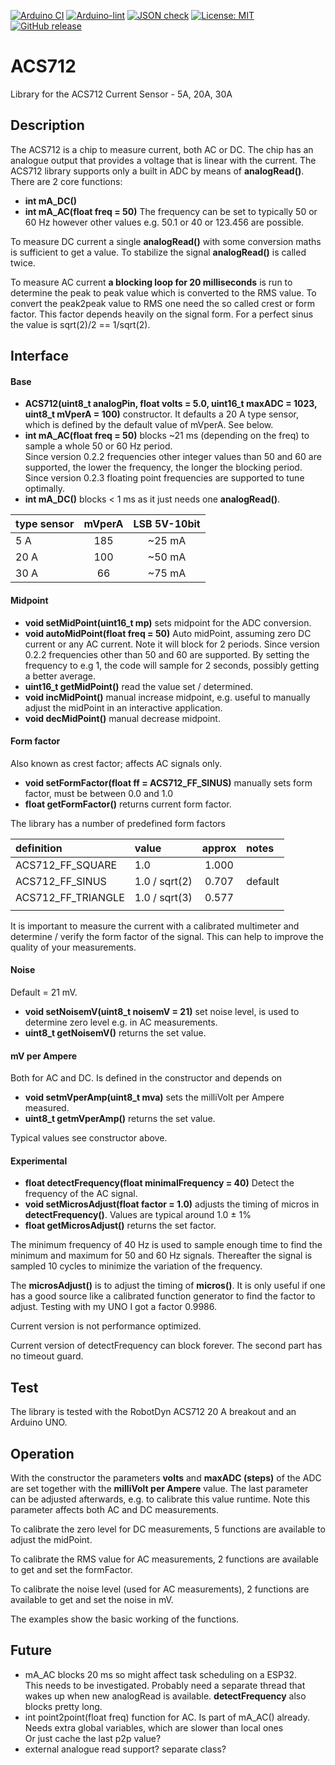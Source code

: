 
[![Arduino CI](https://github.com/RobTillaart/ACS712/workflows/Arduino%20CI/badge.svg)](https://github.com/marketplace/actions/arduino_ci)
[![Arduino-lint](https://github.com/RobTillaart/ACS712/actions/workflows/arduino-lint.yml/badge.svg)](https://github.com/RobTillaart/ACS712/actions/workflows/arduino-lint.yml)
[![JSON check](https://github.com/RobTillaart/ACS712/actions/workflows/jsoncheck.yml/badge.svg)](https://github.com/RobTillaart/ACS712/actions/workflows/jsoncheck.yml)
[![License: MIT](https://img.shields.io/badge/license-MIT-green.svg)](https://github.com/RobTillaart/ACS712/blob/master/LICENSE)
[![GitHub release](https://img.shields.io/github/release/RobTillaart/ACS712.svg?maxAge=3600)](https://github.com/RobTillaart/ACS712/releases)


# ACS712

Library for the ACS712 Current Sensor - 5A, 20A, 30A


## Description

The ACS712 is a chip to measure current, both AC or DC. The chip has an
analogue output that provides a voltage that is linear with the current.
The ACS712 library supports only a built in ADC by means of **analogRead()**.
There are 2 core functions:

- **int mA_DC()**
- **int mA_AC(float freq = 50)** The frequency can be set to typically 50 or 60 Hz
however other values e.g. 50.1 or 40 or 123.456 are possible.

To measure DC current a single **analogRead()** with some conversion maths is sufficient to get
a value. To stabilize the signal **analogRead()** is called twice.

To measure AC current **a blocking loop for 20 milliseconds** is run to determine the
peak to peak value which is converted to the RMS value. To convert the peak2peak
value to RMS one need the so called crest or form factor. This factor depends heavily
on the signal form. For a perfect sinus the value is sqrt(2)/2 == 1/sqrt(2).


## Interface

#### Base

- **ACS712(uint8_t analogPin, float volts = 5.0, uint16_t maxADC = 1023, uint8_t mVperA = 100)** constructor. 
It defaults a 20 A type sensor, which is defined by the default value of mVperA. See below.
- **int mA_AC(float freq = 50)** blocks ~21 ms (depending on the freq) to sample a whole 50 or 60 Hz period.  
Since version 0.2.2 frequencies other integer values than 50 and 60 are supported, the lower the frequency, 
the longer the blocking period.
Since version 0.2.3 floating point frequencies are supported to tune optimally.
- **int mA_DC()** blocks < 1 ms as it just needs one **analogRead()**.


| type sensor  | mVperA | LSB 5V-10bit |
|:-------------|:------:|:------------:|
|  5 A         |  185   |  ~25 mA      |
|  20 A        |  100   |  ~50 mA      |
|  30 A        |  66    |  ~75 mA      |


#### Midpoint

- **void setMidPoint(uint16_t mp)** sets midpoint for the ADC conversion.
- **void autoMidPoint(float freq = 50)** Auto midPoint, assuming zero DC current or any AC current. 
Note it will block for 2 periods. Since version 0.2.2 frequencies other than 50 and 60 are supported.
By setting the frequency to e.g 1, the code will sample for 2 seconds, possibly getting a better average.
- **uint16_t getMidPoint()** read the value set / determined.
- **void incMidPoint()** manual increase midpoint, e.g. useful to manually adjust the midPoint in an interactive application.
- **void decMidPoint()** manual decrease midpoint.


#### Form factor 

Also known as crest factor;  affects AC signals only. 

- **void setFormFactor(float ff = ACS712_FF_SINUS)** manually sets form factor, must be between 0.0 and 1.0
- **float getFormFactor()** returns current form factor. 

The library has a number of predefined form factors

|  definition          | value         | approx | notes   |
|:---------------------|:--------------|:------:|:--------|
| ACS712_FF_SQUARE     | 1.0           | 1.000  |         |
| ACS712_FF_SINUS      | 1.0 / sqrt(2) | 0.707  | default |
| ACS712_FF_TRIANGLE   | 1.0 / sqrt(3) | 0.577  |         |
|                      |               |        |         |

It is important to measure the current with a calibrated multimeter
and determine / verify the form factor of the signal. This can help
to improve the quality of your measurements.


#### Noise

Default = 21 mV.

- **void setNoisemV(uint8_t noisemV = 21)** set noise level, is used to determine zero level e.g. in AC measurements.
- **uint8_t getNoisemV()** returns the set value.


#### mV per Ampere

Both for AC and DC. Is defined in the constructor and depends on 

- **void setmVperAmp(uint8_t mva)** sets the milliVolt per Ampere measured.
- **uint8_t getmVperAmp()** returns the set value.

Typical values see constructor above.


#### Experimental

- **float detectFrequency(float minimalFrequency = 40)** Detect the frequency of the AC signal.
- **void setMicrosAdjust(float factor = 1.0)** adjusts the timing of micros in **detectFrequency()**.
Values are typical around 1.0 ± 1%
- **float getMicrosAdjust()** returns the set factor. 

The minimum frequency of 40 Hz is used to sample enough time to find the minimum and maximum for 50 and 60 Hz signals. 
Thereafter the signal is sampled 10 cycles to minimize the variation of the frequency.

The **microsAdjust()** is to adjust the timing of **micros()**. 
It is only useful if one has a good source like a calibrated function generator to find the factor 
to adjust. Testing with my UNO I got a factor 0.9986.

Current version is not performance optimized. 

Current version of detectFrequency can block forever. The second part has no timeout guard.


## Test

The library is tested with the RobotDyn ACS712 20 A breakout and an Arduino UNO.


## Operation

With the constructor the parameters **volts** and **maxADC (steps)** of the ADC are set
together with the **milliVolt per Ampere** value. The last parameter can be adjusted
afterwards, e.g. to calibrate this value runtime. Note this parameter affects both
AC and DC measurements.

To calibrate the zero level for DC measurements, 5 functions are available to
adjust the midPoint.

To calibrate the RMS value for AC measurements, 2 functions are available to
get and set the formFactor.

To calibrate the noise level (used for AC measurements), 2 functions are available to
get and set the noise in mV.

The examples show the basic working of the functions.


## Future

- mA_AC blocks 20 ms so might affect task scheduling on a ESP32.  
This needs to be investigated. Probably need a separate thread that wakes up when new analogRead is available.
**detectFrequency** also blocks pretty long.
- int point2point(float freq) function for AC. Is part of mA_AC() already.  
Needs extra global variables, which are slower than local ones  
Or just cache the last p2p value?
- external analogue read support? separate class?
